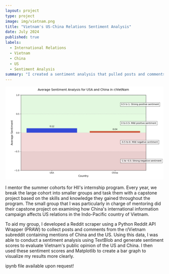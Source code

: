 ```yaml
---
layout: project
type: project
image: img/vietnam.png
title: "Vietnam's US-China Relations Sentiment Analysis"
date: July 2024
published: true
labels:
  - International Relations
  - Vietnam
  - China
  - US
  - Sentiment Analysis
summary: "I created a sentiment analysis that pulled posts and comments from the r/Vietnam to potentially see how the people in Vietnam feel about the US and China."
---
```

<img width="600px" 
     class="rounded float-start pe-4" 
     src="../img/vietnam.png" >

I mentor the summer cohorts for HII's internship program. Every year, we break the large cohort into smaller groups and task them with a capstone project based on the skills and knowledge they gained throughout the program. The small group that I was particularly in charge of mentoring did their capstone project on examining how China's international information campaign affects US relations in the Indo-Pacific country of Vietnam.

To aid my group, I developed a Reddit scraper using a Python Reddit API Wrapper (PRAW) to collect posts and comments from the r/Vietnam subreddit containing mentions of China and the US. Using this data, I was able to conduct a sentiment analysis using TextBlob and generate sentiment scores to evaluate Vietnam's public opinion of the US and China. I then used these sentiment scores and Matplotlib to create a bar graph to visualize my results more clearly.

ipynb file available upon request!
